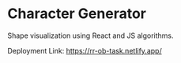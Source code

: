 # Character Generator

Shape visualization using React and JS algorithms.

Deployment Link: https://rr-ob-task.netlify.app/
